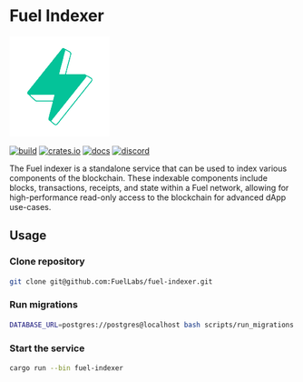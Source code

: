 # Fuel Indexer

![Fuel Logo](./src/img/fuel.png "Fuel Logo")

[![build](https://github.com/FuelLabs/fuel-indexer/actions/workflows/ci.yml/badge.svg)](https://github.com/FuelLabs/fuel-indexer/actions/workflows/ci.yml)
[![crates.io](https://img.shields.io/crates/v/fuel-indexer?label=latest)](https://crates.io/crates/fuel-indexer)
[![docs](https://docs.rs/fuel-indexer/badge.svg)](https://docs.rs/fuel-indexer/)
[![discord](https://img.shields.io/badge/chat%20on-discord-orange?&logo=discord&logoColor=ffffff&color=7389D8&labelColor=6A7EC2)](https://discord.gg/xfpK4Pe)

The Fuel indexer is a standalone service that can be used to index various components of the blockchain. These indexable components include blocks, transactions, receipts, and state within a Fuel network, allowing for high-performance read-only access to the blockchain for advanced dApp use-cases.

## Usage

### Clone repository

```bash
git clone git@github.com:FuelLabs/fuel-indexer.git
```

### Run migrations

```bash
DATABASE_URL=postgres://postgres@localhost bash scripts/run_migrations.bash
```

### Start the service

```bash
cargo run --bin fuel-indexer
```
